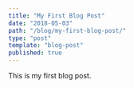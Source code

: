 ```yaml
---
title: "My First Blog Post"
date: "2018-05-03"
path: "/blog/my-first-blog-post/"
type: "post"
template: "blog-post"
published: true
---
```

This is my first blog post.
